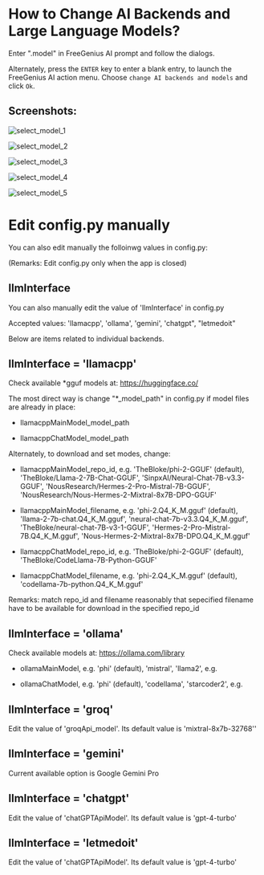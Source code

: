 # How to Change AI Backends and Large Language Models?

Enter ".model" in FreeGenius AI prompt and follow the dialogs.

Alternately, press the `ENTER` key to enter a blank entry, to launch the FreeGenius AI action menu.  Choose `change AI backends and models` and click `Ok`.

## Screenshots:

![select_model_1](https://github.com/eliranwong/freegenius/assets/25262722/179cd040-b7c4-4592-b2b4-f152a9ec1772)

![select_model_2](https://github.com/eliranwong/freegenius/assets/25262722/ff3f4b94-97e0-48f7-9e0d-49cf195321e8)

![select_model_3](https://github.com/eliranwong/freegenius/assets/25262722/ad79f5c1-5bd8-480c-9428-5d1e704ee153)

![select_model_4](https://github.com/eliranwong/freegenius/assets/25262722/0183c0ec-9c2c-484c-a2bf-4132fdbd343a)

![select_model_5](https://github.com/eliranwong/freegenius/assets/25262722/b88f3950-a898-4fbf-8691-c4789caeb441)


# Edit config.py manually

You can also edit manually the folloinwg values in config.py:

(Remarks: Edit config.py only when the app is closed)

## llmInterface

You can also manually edit the value of 'llmInterface' in config.py

Accepted values: 'llamacpp',  'ollama', 'gemini', 'chatgpt", "letmedoit"

Below are items related to individual backends.

## llmInterface = 'llamacpp'

Check available *gguf models at: https://huggingface.co/

The most direct way is change "*_model_path" in config.py if model files are already in place:

* llamacppMainModel_model_path

* llamacppChatModel_model_path

Alternately, to download and set modes, change:

* llamacppMainModel_repo_id, e.g. 'TheBloke/phi-2-GGUF' (default), 'TheBloke/Llama-2-7B-Chat-GGUF', 'SinpxAI/Neural-Chat-7B-v3.3-GGUF', 'NousResearch/Hermes-2-Pro-Mistral-7B-GGUF', 'NousResearch/Nous-Hermes-2-Mixtral-8x7B-DPO-GGUF'

* llamacppMainModel_filename, e.g. 'phi-2.Q4_K_M.gguf' (default), 'llama-2-7b-chat.Q4_K_M.gguf', 'neural-chat-7b-v3.3.Q4_K_M.gguf', 'TheBloke/neural-chat-7B-v3-1-GGUF', 'Hermes-2-Pro-Mistral-7B.Q4_K_M.gguf', 'Nous-Hermes-2-Mixtral-8x7B-DPO.Q4_K_M.gguf'

* llamacppChatModel_repo_id, e.g. 'TheBloke/phi-2-GGUF' (default), 'TheBloke/CodeLlama-7B-Python-GGUF'

* llamacppChatModel_filename, e.g. 'phi-2.Q4_K_M.gguf' (default), 'codellama-7b-python.Q4_K_M.gguf'

Remarks: match repo_id and filename reasonably that sepecified filename have to be available for download in the specified repo_id

## llmInterface = 'ollama' 

Check available models at: https://ollama.com/library

* ollamaMainModel, e.g. 'phi' (default), 'mistral', 'llama2', e.g.

* ollamaChatModel, e.g. 'phi' (default), 'codellama', 'starcoder2', e.g.

## llmInterface = 'groq'

Edit the value of 'groqApi_model'.  Its default value is 'mixtral-8x7b-32768''

## llmInterface = 'gemini'

Current available option is Google Gemini Pro

## llmInterface = 'chatgpt'

Edit the value of 'chatGPTApiModel'.  Its default value is 'gpt-4-turbo'

## llmInterface = 'letmedoit'

Edit the value of 'chatGPTApiModel'.  Its default value is 'gpt-4-turbo'